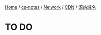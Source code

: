 [Home](https://mengxianbin.github.io) /
[cs-notes](https://mengxianbin.github.io/cs-notes/site) /
[Network](https://mengxianbin.github.io/cs-notes/site/Network) /
[CDN](https://mengxianbin.github.io/cs-notes/site/Network/CDN) /
[源站域名](https://mengxianbin.github.io/cs-notes/site/Network/CDN/%E6%BA%90%E7%AB%99%E5%9F%9F%E5%90%8D)

# TO DO
